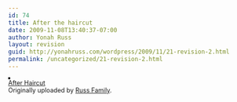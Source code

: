 ```yaml
---
id: 74
title: After the haircut
date: 2009-11-08T13:40:37-07:00
author: Yonah Russ
layout: revision
guid: http://yonahruss.com/wordpress/2009/11/21-revision-2.html
permalink: /uncategorized/21-revision-2.html
---
```

[<img src="http://static.flickr.com/71/168272892_9fa0261e2a_m.jpg" alt="" style="border: solid 2px #000000;" />](http://www.flickr.com/photos/russ_family/168272892/ "photo sharing")  
<span style="font-size: 0.9em; margin-top: 0px;"><a href="http://www.flickr.com/photos/russ_family/168272892/">After Haircut</a> <br />Originally uploaded by <a href="http://www.flickr.com/people/russ_family/">Russ Family</a>.</span><br clear="all" />